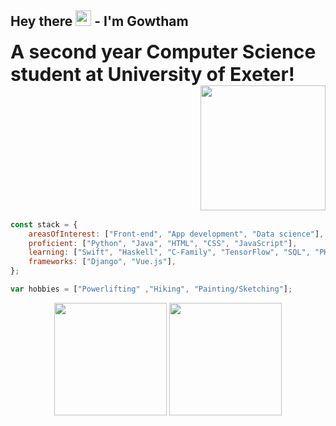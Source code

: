 ## Hey there <img src="https://media.giphy.com/media/hvRJCLFzcasrR4ia7z/giphy.gif" width="25px"> - I'm Gowtham
<table border="0">
 <tr>
	<b style="font-size:30px">A second year Computer Science student at University of Exeter! </b>
 </tr>
 <tr>
	 <img align="right" src="https://giphy.com/gifs/kimetsu-no-yaiba-demon-slayer-metarupx-Qyml5wziJeHreuOdzu" width="200"/>
    <!-- <img align="right" src="https://user-images.githubusercontent.com/5713670/87202985-820dcb80-c2b6-11ea-9f56-7ec461c497c3.gif" width="200"/> -->
 </tr>
</table>


```javascript
const stack = {
	areasOfInterest: ["Front-end", "App development", "Data science"],
	proficient: ["Python", "Java", "HTML", "CSS", "JavaScript"],
	learning: ["Swift", "Haskell", "C-Family", "TensorFlow", "SQL", "PHP"],
	frameworks: ["Django", "Vue.js"],
};

var hobbies = ["Powerlifting" ,"Hiking", "Painting/Sketching"];
```

<div align="center">
  <img height="180em" src="https://github-readme-stats-three-sepia.vercel.app/api?username=gowth6m&show_icons=true&hide_border=false&theme=gotham" />
  <img height="180em" src="https://github-readme-stats-three-sepia.vercel.app/api/top-langs/?username=gowth6m&layout=compact&exclude_repo=github-readme-stats&hide_border=false&theme=gotham" />
</div>


[website]: https://gowtham.co.uk/
[linkedin]: https://linkedin.com/in/gowtham4n/
